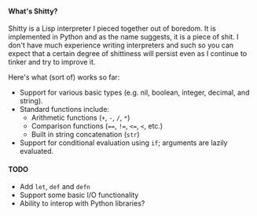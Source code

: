 #### What's Shitty?

Shitty is a Lisp interpreter I pieced together out of boredom. It is implemented in Python and as the name suggests, it
is a piece of shit. I don't have much experience writing interpreters and such so you can expect that a certain degree
of shittiness will persist even as I continue to tinker and try to improve it.

Here's what (sort of) works so far:

- Support for various basic types (e.g. nil, boolean, integer, decimal, and string).
- Standard functions include:
  - Arithmetic functions (`+`, `-`, `/`, `*`)
  - Comparison functions (`==`, `!=`, `<=`, `<`, etc.)
  - Built in string concatenation (`str`)
- Support for conditional evaluation using `if`; arguments are lazily evaluated.

#### TODO

- Add `let`, `def` and `defn`
- Support some basic I/O functionality
- Ability to interop with Python libraries?
